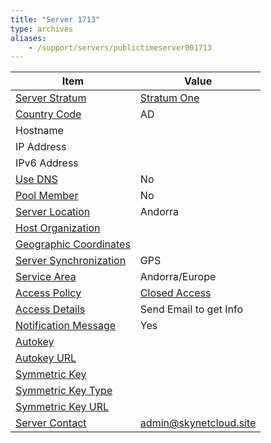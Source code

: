 ```yaml
---
title: "Server 1713"
type: archives
aliases:
    - /support/servers/publictimeserver001713
---
```


| Item | Value |
| ----- | ----- |
| [Server Stratum](/support/servers/serverstratum) | [Stratum One](/support/servers/stratumonetimeservers) |
| [Country Code](/support/servers/countrycode) | AD |
| Hostname | |
| IP Address | |
| IPv6 Address | |
| [Use DNS](/support/servers/usedns) | No |
| [Pool Member](/support/servers/poolmember) | No |
| [Server Location](/support/servers/serverlocation) | Andorra |
| [Host Organization](/support/servers/hostorganization) | |
| [ Geographic Coordinates](/support/servers/geographiccoordinates) | |
| [Server Synchronization](/support/servers/serversynchronization) | GPS |
| [Service Area](/support/servers/servicearea) | Andorra/Europe |
| [Access Policy](/support/servers/accesspolicy) | [Closed Access](/support/servers/closedaccess) |
| [Access Details](/support/servers/accessdetails) | Send Email to get Info |
| [Notification Message](/support/servers/notificationmessage) | Yes |
| [Autokey](/support/servers/autokey) |  |
| [Autokey URL](/support/servers/autokeyurl) | |
| [Symmetric Key](/support/servers/symmetrickey) | |
| [Symmetric Key Type](/support/servers/symmetrickeytype) | |
| [Symmetric Key URL](/support/servers/symmetrickeyurl) | |
| [Server Contact](/support/servers/servercontact) | admin@skynetcloud.site |